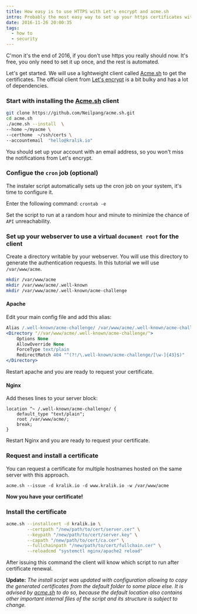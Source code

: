 ```yaml
---
title: How easy is to use HTTPS with Let's encrypt and acme.sh
intro: Probably the most easy way to set up your https certificates with working auto renewal using Acme.sh client to generate certificates from Let's encrypt.
date: 2016-11-26 20:00:35
tags:
  - how to
  - security
---
```


C'mon it's the end of 2016, if you don't use https you really should now. It's free, you only need to set it up once, and the rest is automated.

Let's get started. We will use a lightweight client called [Acme.sh](https://acme.sh/) to get the certificates. The official client from [Let's encrypt](https://letsencrypt.org/) is a bit bulky and has a lot of dependencies.

### Start with installing the [Acme.sh](https://acme.sh/) client

```sh
git clone https://github.com/Neilpang/acme.sh.git
cd acme.sh
./acme.sh --install  \
--home ~/myacme \
--certhome  ~/ssh/certs \
--accountemail  "hello@kralik.io"
```

You should set up your account with an email address, so you won't miss the notifications from Let's encrypt.

### Configue the `cron` job (optional)

The instaler script automatically sets up the cron job on your system, it's time to configure it.

Enter the following command: `crontab -e`

Set the script to run at a random hour and minute to minimize the chance of `API` unreachability.

### Set up your webserver to use a virtual `document root` for the client

Create a directory writable by your webserver. You will use this directory to generate the authentication requests.
In this tutorial we will use `/var/www/acme`.

```sh
mkdir /var/www/acme
mkdir /var/www/acme/.well-known
mkdir /var/www/acme/.well-known/acme-challenge
```

#### Apache

Edit your main config file and add this alias:

```Apache
Alias /.well-known/acme-challenge/ /var/www/acme/.well-known/acme-challenge/
<Directory "//var/www/acme/.well-known/acme-challenge/">
    Options None
    AllowOverride None
    ForceType text/plain
    RedirectMatch 404 "^(?!/\.well-known/acme-challenge/[\w-]{43}$)"
</Directory>
```

Restart apache and you are ready to request your certificate.

#### Nginx

Add theses lines to your server block:

```Nginx
location ^~ /.well-known/acme-challenge/ {
    default_type "text/plain";
    root /var/www/acme/;
    break;
}

```

Restart Nginx and you are ready to request your certificate.

### Request and install a certificate

You can request a certificate for multiple hostnames hosted on the same server with this approach.

```
acme.sh --issue -d kralik.io -d www.kralik.io -w /var/www/acme
```

**Now you have your certificate!**

### Install the certificate

```sh
acme.sh --installcert -d kralik.io \
        --certpath "/new/path/to/cert/server.cer" \
        --keypath "/new/path/to/cert/server.key" \
        --capath "/new/path/to/cert/ca.cer" \
        --fullchainpath "/new/path/to/cert/fullchain.cer" \
        --reloadcmd "systemctl nginx/apache2 reload"
```

After issuing this command the client will know which script to run after certificate renewal.

**Update:** *The install script was updated with configuration allowing to copy the generated certificates from the default folder to some place else. It is advised by [acme.sh](https://acme.sh) to do so, because the default location also contains other important internal files of the script and its structure is subject to change.*
